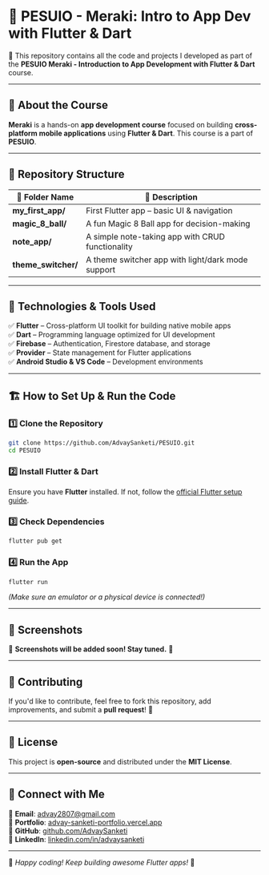 # 📱 **PESUIO - Meraki: Intro to App Dev with Flutter & Dart**

🚀 This repository contains all the code and projects I developed as part of the **PESUIO Meraki - Introduction to App Development with Flutter & Dart** course.

---

## 📌 **About the Course**

**Meraki** is a hands-on **app development course** focused on building **cross-platform mobile applications** using **Flutter & Dart**. This course is a part of **PESUIO**.

---

## 📂 **Repository Structure**

| 📁 Folder Name      | 📜 Description                                    |
| ------------------- | ------------------------------------------------- |
| **my_first_app/**   | First Flutter app – basic UI & navigation         |
| **magic_8_ball/**   | A fun Magic 8 Ball app for decision-making        |
| **note_app/**       | A simple note-taking app with CRUD functionality  |
| **theme_switcher/** | A theme switcher app with light/dark mode support |

---

## 🔧 **Technologies & Tools Used**

✅ **Flutter** – Cross-platform UI toolkit for building native mobile apps  
✅ **Dart** – Programming language optimized for UI development  
✅ **Firebase** – Authentication, Firestore database, and storage  
✅ **Provider** – State management for Flutter applications  
✅ **Android Studio & VS Code** – Development environments

---

## 🏗 **How to Set Up & Run the Code**

### 1️⃣ **Clone the Repository**

```sh
git clone https://github.com/AdvaySanketi/PESUIO.git
cd PESUIO
```

### 2️⃣ **Install Flutter & Dart**

Ensure you have **Flutter** installed. If not, follow the [official Flutter setup guide](https://flutter.dev/docs/get-started/install).

### 3️⃣ **Check Dependencies**

```sh
flutter pub get
```

### 4️⃣ **Run the App**

```sh
flutter run
```

_(Make sure an emulator or a physical device is connected!)_

---

## 🎨 **Screenshots**

📌 **Screenshots will be added soon! Stay tuned.** 📌

---

## 🤝 **Contributing**

If you'd like to contribute, feel free to fork this repository, add improvements, and submit a **pull request**! 🚀

---

## 📜 **License**

This project is **open-source** and distributed under the **MIT License**.

---

## 🔗 **Connect with Me**

📧 **Email**: [advay2807@gmail.com](mailto:advay2807@gmail.com)  
💼 **Portfolio**: [advay-sanketi-portfolio.vercel.app](https://advay-sanketi-portfolio.vercel.app/)  
🐙 **GitHub**: [github.com/AdvaySanketi](https://github.com/AdvaySanketi)  
💬 **LinkedIn**: [linkedin.com/in/advaysanketi](https://www.linkedin.com/in/advaysanketi/)

---

🚀 _Happy coding! Keep building awesome Flutter apps!_ 💙
